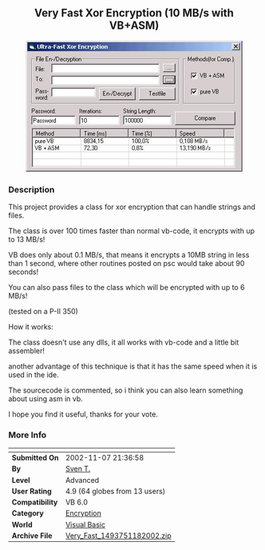 ﻿<div align="center">

## Very Fast Xor Encryption \(10 MB/s with VB\+ASM\)

<img src="PIC2002118759194774.jpg">
</div>

### Description

This project provides a class for xor encryption that can handle strings and files.

The class is over 100 times faster than normal vb-code, it encrypts with up to 13 MB/s!

VB does only about 0.1 MB/s, that means it encrypts a 10MB string in less than 1 second, where other routines posted on psc would take about 90 seconds!

You can also pass files to the class which will be encrypted with up to 6 MB/s!

(tested on a P-II 350)

How it works:

The class doesn't use any dlls, it all works with vb-code and a little bit assembler!

another advantage of this technique is that it has the same speed when it is used in the ide.

The sourcecode is commented, so i think you can also learn something about using asm in vb.

I hope you find it useful, thanks for your vote.
 
### More Info
 


<span>             |<span>
---                |---
**Submitted On**   |2002-11-07 21:36:58
**By**             |[Sven T\.](https://github.com/Planet-Source-Code/PSCIndex/blob/master/ByAuthor/sven-t.md)
**Level**          |Advanced
**User Rating**    |4.9 (64 globes from 13 users)
**Compatibility**  |VB 6\.0
**Category**       |[Encryption](https://github.com/Planet-Source-Code/PSCIndex/blob/master/ByCategory/encryption__1-48.md)
**World**          |[Visual Basic](https://github.com/Planet-Source-Code/PSCIndex/blob/master/ByWorld/visual-basic.md)
**Archive File**   |[Very\_Fast\_1493751182002\.zip](https://github.com/Planet-Source-Code/sven-t-very-fast-xor-encryption-10-mb-s-with-vb-asm__1-40515/archive/master.zip)









